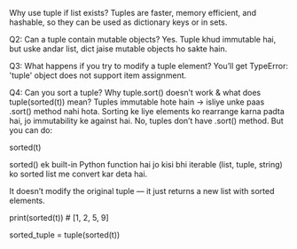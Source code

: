 Why use tuple if list exists?
Tuples are faster, memory efficient, and hashable, so they can be used as dictionary keys or in sets.

Q2: Can a tuple contain mutable objects?
Yes. Tuple khud immutable hai, but uske andar list, dict jaise mutable objects ho sakte hain.

Q3: What happens if you try to modify a tuple element?
You’ll get TypeError: 'tuple' object does not support item assignment.

Q4: Can you sort a tuple?
Why tuple.sort() doesn’t work & what does tuple(sorted(t)) mean?
Tuples immutable hote hain → isliye unke paas .sort() method nahi hota.
Sorting ke liye elements ko rearrange karna padta hai, jo immutability ke against hai.
No, tuples don’t have .sort() method. But you can do:

sorted(t)

sorted() ek built-in Python function hai jo kisi bhi iterable (list, tuple, string) ko sorted list me convert kar deta hai.

It doesn’t modify the original tuple — it just returns a new list with sorted elements.

print(sorted(t))   # [1, 2, 5, 9]

sorted_tuple = tuple(sorted(t))